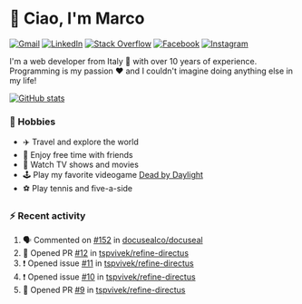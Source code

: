 # 👋 Ciao, I'm Marco

[![Gmail](https://img.shields.io/badge/Gmail-%23BB001B?style=flat-square&logo=gmail&logoColor=white)](mailto:gremo1982@gmail.com)
[![LinkedIn](https://img.shields.io/badge/LinkedIn-%230e76a8?style=flat-square&logo=linkedin)](https://www.linkedin.com/in/marco-polichetti)
[![Stack Overflow](https://img.shields.io/stackexchange/stackoverflow/r/220180?style=flat&logo=stackoverflow&label=Stack%20Overflow&color=%23F47F24)](https://stackoverflow.com/users/220180)
[![Facebook](https://img.shields.io/badge/-Facebook-%234267B2?style=flat-square&logo=facebook&logoColor=white)](https://www.facebook.com/marco.poliketti)
[![Instagram](https://img.shields.io/badge/-Instagram-%23C13584?style=flat-square&logo=instagram&logoColor=white)](https://www.instagram.com/marco.gremo)

I'm a web developer from Italy 🍕 with over 10 years of experience. Programming is my passion ❤️ and I couldn't imagine doing anything else in my life!

[![GitHub stats](https://github-readme-stats.vercel.app/api?username=gremo&show_icons=true&rank_icon=github&theme=transparent)](https://github.com/anuraghazra/github-readme-stats)

### 📅 Hobbies

- ✈️ Travel and explore the world
- 🍻 Enjoy free time with friends
- 🎥 Watch TV shows and movies
- 🕹️ Play my favorite videogame [Dead by Daylight](https://deadbydaylight.com)
- ⚽ Play tennis and five-a-side

### ⚡ Recent activity

<!--START_SECTION:activity-->
1. 🗣 Commented on [#152](https://github.com/docusealco/docuseal/issues/152#issuecomment-1837592815) in [docusealco/docuseal](https://github.com/docusealco/docuseal)
2. 💪 Opened PR [#12](https://github.com/tspvivek/refine-directus/pull/12) in [tspvivek/refine-directus](https://github.com/tspvivek/refine-directus)
3. ❗ Opened issue [#11](https://github.com/tspvivek/refine-directus/issues/11) in [tspvivek/refine-directus](https://github.com/tspvivek/refine-directus)
4. ❗ Opened issue [#10](https://github.com/tspvivek/refine-directus/issues/10) in [tspvivek/refine-directus](https://github.com/tspvivek/refine-directus)
5. 💪 Opened PR [#9](https://github.com/tspvivek/refine-directus/pull/9) in [tspvivek/refine-directus](https://github.com/tspvivek/refine-directus)
<!--END_SECTION:activity-->
